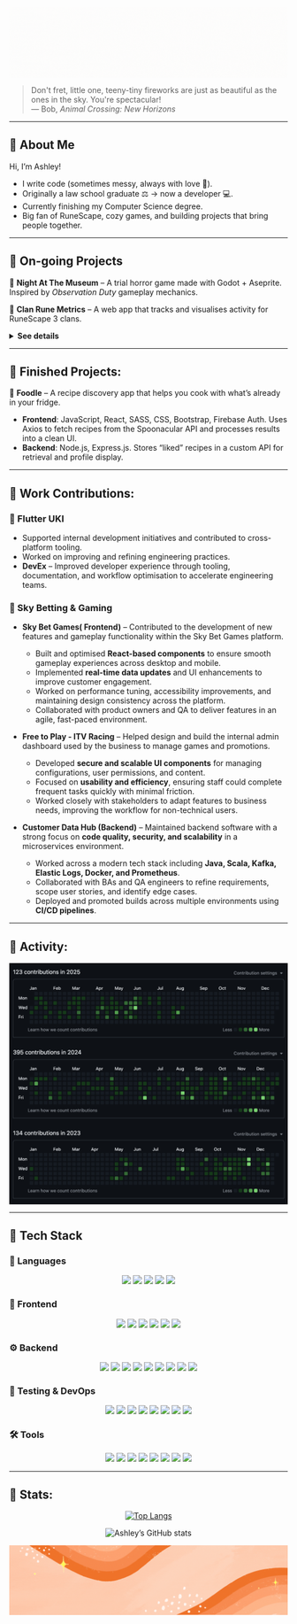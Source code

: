 <img align="center" src="https://github.com/CodeNameAshley/CodeNameAshley/blob/master/gif%20intro.gif">

<br />

> Don't fret, little one, teeny-tiny fireworks are just as beautiful as the ones in the sky. You're spectacular!  
> — Bob, *Animal Crossing: New Horizons*

---

## 🌼 About Me  
Hi, I’m Ashley!  
- I write code (sometimes messy, always with love 🌸).  
- Originally a law school graduate ⚖️ → now a developer 💻.  
- Currently finishing my Computer Science degree.  
- Big fan of RuneScape, cozy games, and building projects that bring people together.  

---

## 💜 On-going Projects  
🌷 **Night At The Museum** – A trial horror game made with Godot + Aseprite. Inspired by *Observation Duty* gameplay mechanics.  

🌷 **Clan Rune Metrics** – A web app that tracks and visualises activity for RuneScape 3 clans.  

<details>
<summary><strong>See details</strong></summary>
  
- **Purpose**: Built to give clans better visibility on member performance and contributions beyond what the official RuneScape tools provide.  
- **Frontend**: Developed with **React**, **JavaScript**, and **CSS**, using a dashboard-like interface for clarity and ease of use.  
- **Backend/Hosting**: Hosted on **Render**, with environment-based configuration to securely manage API keys and clan data.  
- **Features**:  
  - Real-time RuneMetrics integration to pull player XP gains, boss kills, and activity logs.  
  - **Per-user logic** that reduces redundant API polling by checking recent activity before fetching new data.  
  - Clean, responsive UI that presents clan-wide summaries and individual player breakdowns.  
  - Future expansion includes notifications, automated event tracking, and historical performance graphs.  
- **Why it matters**: Helps clan leaders and members see growth patterns, reward activity, and organise events with reliable data.
- 
</details>

---

## 💜 Finished Projects: 

🌷 **Foodle** – A recipe discovery app that helps you cook with what’s already in your fridge.  
- **Frontend**: JavaScript, React, SASS, CSS, Bootstrap, Firebase Auth. Uses Axios to fetch recipes from the Spoonacular API and processes results into a clean UI.  
- **Backend**: Node.js, Express.js. Stores “liked” recipes in a custom API for retrieval and profile display.  

---
## 💜 Work Contributions:

### 🦋 Flutter UKI  

- Supported internal development initiatives and contributed to cross-platform tooling.  
- Worked on improving and refining engineering practices.  
- **DevEx** – Improved developer experience through tooling, documentation, and workflow optimisation to accelerate engineering teams.  

### 🎲 Sky Betting & Gaming  

- **Sky Bet Games( Frontend)** – Contributed to the development of new features and gameplay functionality within the Sky Bet Games platform.  
  - Built and optimised **React-based components** to ensure smooth gameplay experiences across desktop and mobile.  
  - Implemented **real-time data updates** and UI enhancements to improve customer engagement.  
  - Worked on performance tuning, accessibility improvements, and maintaining design consistency across the platform.  
  - Collaborated with product owners and QA to deliver features in an agile, fast-paced environment.  

- **Free to Play - ITV Racing** – Helped design and build the internal admin dashboard used by the business to manage games and promotions.  
  - Developed **secure and scalable UI components** for managing configurations, user permissions, and content.   
  - Focused on **usability and efficiency**, ensuring staff could complete frequent tasks quickly with minimal friction.  
  - Worked closely with stakeholders to adapt features to business needs, improving the workflow for non-technical users.  

- **Customer Data Hub (Backend)** – Maintained backend software with a strong focus on **code quality, security, and scalability** in a microservices environment.  
  - Worked across a modern tech stack including **Java, Scala, Kafka, Elastic Logs, Docker, and Prometheus**.  
  - Collaborated with BAs and QA engineers to refine requirements, scope user stories, and identify edge cases.  
  - Deployed and promoted builds across multiple environments using **CI/CD pipelines**.  

---

## 💜 Activity:
<img align="center" src="https://github.com/CodeNameAshley/CodeNameAshley/blob/master/2025%20Contributions.png">
<img align="center" src="https://github.com/CodeNameAshley/CodeNameAshley/blob/master/2024%20Contributions.png">
<img align="center" src="https://github.com/CodeNameAshley/CodeNameAshley/blob/master/2023%20Contributions.png">

---

## 🧰 Tech Stack  

### 📝 Languages  
<p align="center">
  <img src="https://img.shields.io/badge/JavaScript-000?style=for-the-badge&logo=javascript" />
  <img src="https://img.shields.io/badge/TypeScript-000?style=for-the-badge&logo=typescript" />
  <img src="https://img.shields.io/badge/Java-000?style=for-the-badge&logo=openjdk" />
  <img src="https://img.shields.io/badge/Scala-000?style=for-the-badge&logo=scala" />
  <img src="https://img.shields.io/badge/SQL-000?style=for-the-badge&logo=postgresql" />
</p>  

### 🎨 Frontend  
<p align="center">
  <img src="https://img.shields.io/badge/React-20232a?style=for-the-badge&logo=react&logoColor=61DAFB" />
  <img src="https://img.shields.io/badge/Next.js-000000?style=for-the-badge&logo=nextdotjs&logoColor=white" />
  <img src="https://img.shields.io/badge/GraphQL-E10098?style=for-the-badge&logo=graphql&logoColor=white" />
  <img src="https://img.shields.io/badge/HTML5-e34f26?style=for-the-badge&logo=html5&logoColor=white" />
  <img src="https://img.shields.io/badge/CSS3-1572b6?style=for-the-badge&logo=css3&logoColor=white" />
  <img src="https://img.shields.io/badge/Firebase-FFCA28?style=for-the-badge&logo=firebase&logoColor=000" />
</p>  

### ⚙️ Backend  
<p align="center">
  <img src="https://img.shields.io/badge/Node.js-339933?style=for-the-badge&logo=nodedotjs&logoColor=white" />
  <img src="https://img.shields.io/badge/Express-000?style=for-the-badge&logo=express&logoColor=white" />
  <img src="https://img.shields.io/badge/Sequelize-52B0E7?style=for-the-badge&logo=sequelize&logoColor=white" />
  <img src="https://img.shields.io/badge/Kafka-000?style=for-the-badge&logo=apachekafka" />
  <img src="https://img.shields.io/badge/Docker-2496ED?style=for-the-badge&logo=docker&logoColor=white" />
  <img src="https://img.shields.io/badge/Kubernetes-326CE5?style=for-the-badge&logo=kubernetes&logoColor=white" />
  <img src="https://img.shields.io/badge/Xcode-147EFB?style=for-the-badge&logo=xcode&logoColor=white" />
  <img src="https://img.shields.io/badge/Render-000000?style=for-the-badge&logo=render&logoColor=white" />
  <img src="https://img.shields.io/badge/PostgreSQL-316192?style=for-the-badge&logo=postgresql&logoColor=white" />
</p>  

### 🧪 Testing & DevOps  
<p align="center">
  <img src="https://img.shields.io/badge/Jest-C21325?style=for-the-badge&logo=jest&logoColor=white" />
  <img src="https://img.shields.io/badge/Mocha-8D6748?style=for-the-badge&logo=mocha&logoColor=white" />
  <img src="https://img.shields.io/badge/TDD-000?style=for-the-badge&logo=testcafe&logoColor=white" />
  <img src="https://img.shields.io/badge/CI/CD-2088FF?style=for-the-badge&logo=githubactions&logoColor=white" />
  <img src="https://img.shields.io/badge/Prometheus-E6522C?style=for-the-badge&logo=prometheus&logoColor=white" />
  <img src="https://img.shields.io/badge/Jenkins-D24939?style=for-the-badge&logo=jenkins&logoColor=white" />
  <img src="https://img.shields.io/badge/New%20Relic-008C99?style=for-the-badge&logo=newrelic&logoColor=white" />
  <img src="https://img.shields.io/badge/Snyk-4C4A73?style=for-the-badge&logo=snyk&logoColor=white" />
</p>  

### 🛠 Tools  
<p align="center">
  <img src="https://img.shields.io/badge/Git-F05032?style=for-the-badge&logo=git&logoColor=white" />
  <img src="https://img.shields.io/badge/GitHub-181717?style=for-the-badge&logo=github&logoColor=white" />
  <img src="https://img.shields.io/badge/Yarn-2C8EBB?style=for-the-badge&logo=yarn&logoColor=white" />
  <img src="https://img.shields.io/badge/Apollo-311C87?style=for-the-badge&logo=apollographql&logoColor=white" />
  <img src="https://img.shields.io/badge/Elastic%20Logs-005571?style=for-the-badge&logo=elasticsearch&logoColor=white" />
  <img src="https://img.shields.io/badge/CLI-000?style=for-the-badge&logo=gnubash&logoColor=white" />
  <img src="https://img.shields.io/badge/Confluence-172B4D?style=for-the-badge&logo=confluence&logoColor=white" />
  <img src="https://img.shields.io/badge/Jira-0052CC?style=for-the-badge&logo=jira&logoColor=white" />
</p>  


---

## 💜 Stats: 

<div align="center">

[![Top Langs](https://github-readme-stats.vercel.app/api/top-langs/?username=codenameashley&langs_count=6&hide=scss,css,html,cmake,python&layout=compact)](https://github.com/anuraghazra/github-readme-stats)  

![Ashley’s GitHub stats](https://github-readme-stats.vercel.app/api?username=codenameashley&show_icons=true&theme=buefy)

</div>

<img align="center" src="https://github.com/CodeNameAshley/CodeNameAshley/blob/master/orange%20ebb%2C%20flow%20and%20pop.gif">
